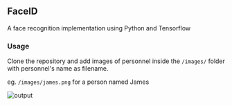 ## FaceID
A face recognition implementation using Python and Tensorflow

### Usage
Clone the repository and add images of personnel inside the ```/images/``` folder with personnel's name as filename.

eg.
```/images/james.png``` for a person named James


![output](/output.gif)
